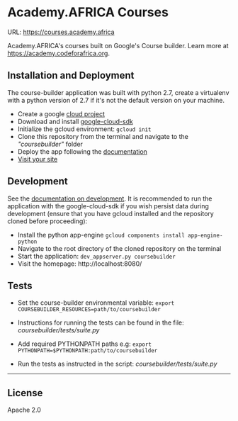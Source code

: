 # Academy.AFRICA Courses

URL: https://courses.academy.africa

Academy.AFRICA's courses built on Google's Course builder. Learn more at https://academy.codeforafrica.org.

## Installation and Deployment
The course-builder application was built with python 2.7, create a virtualenv with a python version of 2.7 if it's not the default version on your machine.

 - Create a google [cloud project](https://edu.google.com/openonline/course-builder/docs/1.11/set-up-course-builder/create-a-cloud-project.html)
 - Download and install [google-cloud-sdk](https://cloud.google.com/sdk/downloads)
 - Initialize the gcloud environment: `gcloud init`
 - Clone this repository from the terminal and navigate to the *"coursebuilder"* folder
 - Deploy the app following the [documentation](https://edu.google.com/openonline/course-builder/docs/1.11/set-up-course-builder/deploy-your-app.html)
 - [Visit your site](https://edu.google.com/openonline/course-builder/docs/1.11/set-up-course-builder/visit-your-site.html)

## Development


See the [documentation on development](https://edu.google.com/openonline/course-builder/docs/1.11/for-course-builder-developers/for-course-builder-developers.html). It is recommended to run the application with the google-cloud-sdk if you wish persist data during development (ensure that you have gcloud installed and the repository cloned before proceeding):
- Install the python app-engine `gcloud components install app-engine-python`
- Navigate to the root directory of the cloned repository on the terminal
- Start the application: `dev_appserver.py coursebuilder`
- Visit the homepage: http://localhost:8080/

## Tests

- Set the course-builder environmental variable: `export COURSEBUILDER_RESOURCES=path/to/coursebuilder`

- Instructions for running the tests can be found in the file: *coursebuilder/tests/suite.py*

- Add required PYTHONPATH paths e.g: `export PYTHONPATH=$PYTHONPATH:path/to/coursebuilder`

- Run the tests as instructed in the script: *coursebuilder/tests/suite.py*

---

## License

Apache 2.0
